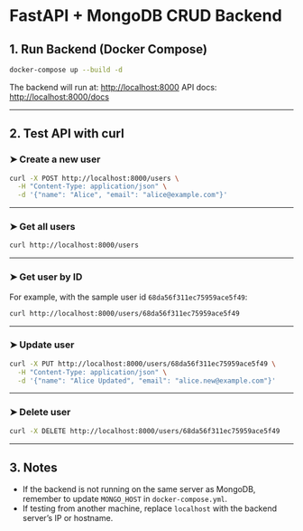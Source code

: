 
# FastAPI + MongoDB CRUD Backend

## 1. Run Backend (Docker Compose)

```bash
docker-compose up --build -d
````

The backend will run at: [http://localhost:8000](http://localhost:8000)
API docs: [http://localhost:8000/docs](http://localhost:8000/docs)

---

## 2. Test API with curl

### ➤ Create a new user

```bash
curl -X POST http://localhost:8000/users \
  -H "Content-Type: application/json" \
  -d '{"name": "Alice", "email": "alice@example.com"}'
```

---

### ➤ Get all users

```bash
curl http://localhost:8000/users
```

---

### ➤ Get user by ID

For example, with the sample user id `68da56f311ec75959ace5f49`:

```bash
curl http://localhost:8000/users/68da56f311ec75959ace5f49
```

---

### ➤ Update user

```bash
curl -X PUT http://localhost:8000/users/68da56f311ec75959ace5f49 \
  -H "Content-Type: application/json" \
  -d '{"name": "Alice Updated", "email": "alice.new@example.com"}'
```

---

### ➤ Delete user

```bash
curl -X DELETE http://localhost:8000/users/68da56f311ec75959ace5f49
```

---

## 3. Notes

* If the backend is not running on the same server as MongoDB, remember to update `MONGO_HOST` in `docker-compose.yml`.
* If testing from another machine, replace `localhost` with the backend server’s IP or hostname.


